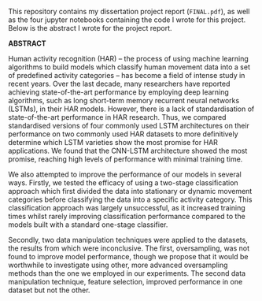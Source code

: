 
This repository contains my dissertation project report (`FINAL.pdf`), as well as the four jupyter notebooks containing the code I wrote for this project. Below is the abstract I wrote for the project report.

**ABSTRACT**

 Human activity recognition (HAR) – the process of using machine learning 
algorithms to build models which classify human movement data into a set of predefined 
activity categories – has become a field of intense study in recent years. Over the last decade, 
many researchers have reported achieving state-of-the-art performance by employing deep 
learning algorithms, such as long short-term memory recurrent neural networks (LSTMs), in
their HAR models. However, there is a lack of standardisation of state-of-the-art 
performance in HAR research. Thus, we compared standardised versions of four commonly 
used LSTM architectures on their performance on two commonly used HAR datasets to 
more definitively determine which LSTM varieties show the most promise for HAR 
applications. We found that the CNN-LSTM architecture showed the most promise, reaching 
high levels of performance with minimal training time.

We also attempted to improve the performance of our models in several ways. Firstly,
we tested the efficacy of using a two-stage classification approach which first divided the data 
into stationary or dynamic movement categories before classifying the data into a specific 
activity category. This classification approach was largely unsuccessful, as it increased 
training times whilst rarely improving classification performance compared to the models 
built with a standard one-stage classifier. 

Secondly, two data manipulation techniques were applied to the datasets, the results 
from which were inconclusive. The first, oversampling, was not found to improve model 
performance, though we propose that it would be worthwhile to investigate using other, 
more advanced oversampling methods than the one we employed in our experiments. The 
second data manipulation technique, feature selection, improved performance in one dataset 
but not the other.
